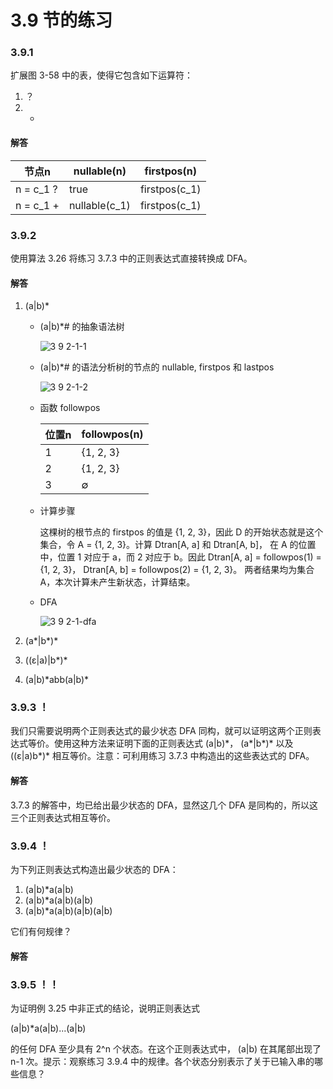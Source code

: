 # 3.9 节的练习

### 3.9.1

扩展图 3-58 中的表，使得它包含如下运算符：

1. ？
2. +

#### 解答

<table>
    <thead>
        <tr>
            <th>节点n</th>
            <th>nullable(n)</th>
            <th>firstpos(n)</th>
        </tr>
    </thead>
    <tbody>
        <tr>
            <td>n = c_1 ?</td>
            <td>true</td>
            <td>firstpos(c_1)</td>
        </tr>
        <tr>
            <td>n = c_1 +</td>
            <td>nullable(c_1)</td>
            <td>firstpos(c_1)</td>
        </tr>
    </tbody>
</table>

### 3.9.2

使用算法 3.26 将练习 3.7.3 中的正则表达式直接转换成 DFA。

#### 解答

1. (a|b)\*

    - (a|b)\*# 的抽象语法树
    
        ![3 9 2-1-1](https://f.cloud.github.com/assets/340282/457244/4b667ef0-b38d-11e2-9539-90718147591d.gif)

    - (a|b)\*# 的语法分析树的节点的 nullable, firstpos 和 lastpos
    
        ![3 9 2-1-2](https://f.cloud.github.com/assets/340282/457267/42ee2b9a-b38f-11e2-8a13-05e62d7dca7e.gif)


    - 函数 followpos
    
        <table>
            <thead>
                <tr>
                    <th>位置n</th>
                    <th>followpos(n)</th>
                </tr>
            </thead>
            <tbody>
                <tr>
                    <td>1</td>
                    <td>{1, 2, 3}</td>
                </tr>
                <tr>
                    <td>2</td>
                    <td>{1, 2, 3}</td>
                </tr>
                <tr>
                    <td>3</td>
                    <td>∅</td>
                </tr>
            </tbody>
        </table>
     
     - 计算步骤
     
         这棵树的根节点的 firstpos 的值是 {1, 2, 3}，因此 D 的开始状态就是这个集合，令 A = {1, 2, 3}。计算 Dtran[A, a] 和 Dtran[A, b]， 在 A 的位置中，位置 1 对应于 a，而 2 对应于 b。因此 Dtran[A, a] = followpos(1) = {1, 2, 3}， Dtran[A, b] = followpos(2) = {1, 2, 3}。 两者结果均为集合 A，本次计算未产生新状态，计算结束。
         
     - DFA
     
         ![3 9 2-1-dfa](https://f.cloud.github.com/assets/340282/457270/916fb2b6-b38f-11e2-9ad2-d3445e758b5e.gif)


2. (a\*|b\*)\*

    

3. ((ε|a)|b\*)\*

    

4. (a|b)\*abb(a|b)\*
    
    

### 3.9.3 ！

我们只需要说明两个正则表达式的最少状态 DFA 同构，就可以证明这两个正则表达式等价。使用这种方法来证明下面的正则表达式 (a|b)\*， (a\*|b\*)\* 以及 ((ε|a)b\*)\* 相互等价。注意：可利用练习 3.7.3 中构造出的这些表达式的 DFA。

#### 解答

3.7.3 的解答中，均已给出最少状态的 DFA，显然这几个 DFA 是同构的，所以这三个正则表达式相互等价。

### 3.9.4 ！

为下列正则表达式构造出最少状态的 DFA：

1. (a|b)\*a(a|b)
2. (a|b)\*a(a|b)(a|b)
3. (a|b)\*a(a|b)(a|b)(a|b)

它们有何规律？

#### 解答



### 3.9.5 ！！

为证明例 3.25 中非正式的结论，说明正则表达式

(a|b)\*a(a|b)...(a|b)

的任何 DFA 至少具有 2^n 个状态。在这个正则表达式中， (a|b) 在其尾部出现了 n-1 次。提示：观察练习 3.9.4 中的规律。各个状态分别表示了关于已输入串的哪些信息？
